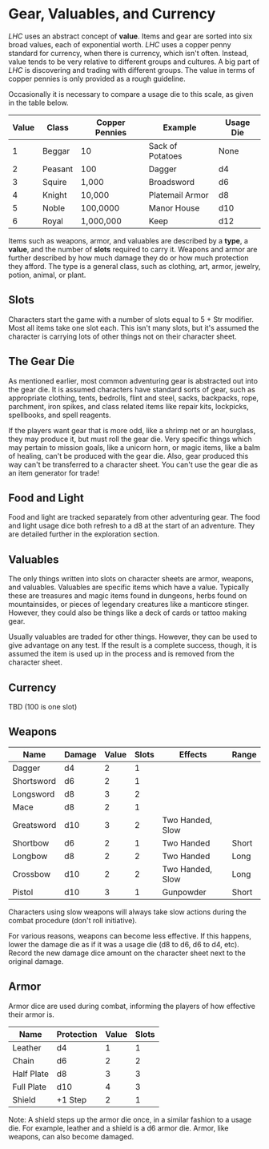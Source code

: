 # Gear, Valuables, and Currency

_LHC_ uses an abstract concept of **value**. Items and gear are sorted into six broad values, each of exponential worth. _LHC_ uses a copper penny standard for currency, when there is currency, which isn't often. Instead, value tends to be very relative to different groups and cultures. A big part of _LHC_ is discovering and trading with different groups. The value in terms of copper pennies is only provided as a rough guideline.

Occasionally it is necessary to compare a usage die to this scale, as given in the table below. 

 | Value | Class | Copper Pennies | Example | Usage Die |
 | --- | --- | --- | --- | --- |
 | 1 | Beggar | 10 | Sack of Potatoes | None |
 | 2 | Peasant | 100 | Dagger | d4 |
 | 3 | Squire | 1,000 | Broadsword | d6 |
 | 4 | Knight | 10,000 | Platemail Armor | d8 |
 | 5 | Noble | 100,0000 | Manor House | d10 |
 | 6 | Royal | 1,000,000 | Keep | d12 |

 Items such as weapons, armor, and valuables are described by a **type**, a **value**, and the number of **slots** required to carry it. Weapons and armor are further described by how much damage they do or how much protection they afford. The type is a general class, such as clothing, art, armor, jewelry, potion, animal, or plant.

## Slots

Characters start the game with a number of slots equal to 5 + Str modifier. Most all items take one slot each. This isn't many slots, but it's assumed the character is carrying lots of other things not on their character sheet.

## The Gear Die

As mentioned earlier, most common adventuring gear is abstracted out into the gear die. It is assumed characters have standard sorts of gear, such as appropriate clothing, tents, bedrolls, flint and steel, sacks, backpacks, rope, parchment, iron spikes, and class related items like repair kits, lockpicks, spellbooks, and spell reagents.

If the players want gear that is more odd, like a shrimp net or an hourglass, they may produce it, but must roll the gear die. Very specific things which may pertain to mission goals, like a unicorn horn, or magic items, like a balm of healing, can't be produced with the gear die. Also, gear produced this way can't be transferred to a character sheet. You can't use the gear die as an item generator for trade!

## Food and Light

Food and light are tracked separately from other adventuring gear. The food and light usage dice both refresh to a d8 at the start of an adventure. They are detailed further in the exploration section.

## Valuables

The only things written into slots on character sheets are armor, weapons, and valuables. Valuables are specific items which have a value. Typically these are treasures and magic items found in dungeons, herbs found on mountainsides, or pieces of legendary creatures like a manticore stinger. However, they could also be things like a deck of cards or tattoo making gear.

Usually valuables are traded for other things. However, they can be used to give advantage on any test. If the result is a complete success, though, it is assumed the item is used up in the process and is removed from the character sheet.

## Currency

TBD (100 is one slot)

## Weapons

| Name | Damage | Value | Slots | Effects | Range |
| --- | --- | --- | --- | --- | --- |
| Dagger | d4 | 2 | 1  |
| Shortsword | d6 | 2 | 1  |
| Longsword | d8 | 3 |  2 |
| Mace | d8 | 2 |  1 |
| Greatsword | d10 | 3 | 2 | Two Handed, Slow |  |
| Shortbow | d6 | 2 | 1 | Two Handed | Short |
| Longbow | d8 | 2 | 2 | Two Handed | Long |
| Crossbow | d10 | 2 | 2 | Two Handed, Slow | Long |
| Pistol | d10 | 3 | 1 | Gunpowder | Short |

Characters using slow weapons will always take slow actions during the combat procedure (don't roll initiative).

For various reasons, weapons can become less effective. If this happens, lower the damage die as if it was a usage die (d8 to d6, d6 to d4, etc). Record the new damage dice amount on the character sheet next to the original damage.

## Armor

Armor dice are used during combat, informing the players of how effective their armor is.

| Name | Protection | Value | Slots |
| --- | --- | --- | --- |
| Leather | d4 | 1 | 1 |
| Chain | d6 | 2 | 2 |
| Half Plate | d8 | 3 | 3 |
| Full Plate | d10 | 4 | 3 |
| Shield | +1 Step | 2 | 1 |

Note: A shield steps up the armor die once, in a similar fashion to a usage die. For example, leather and a shield is a d6 armor die. Armor, like weapons, can also become damaged.